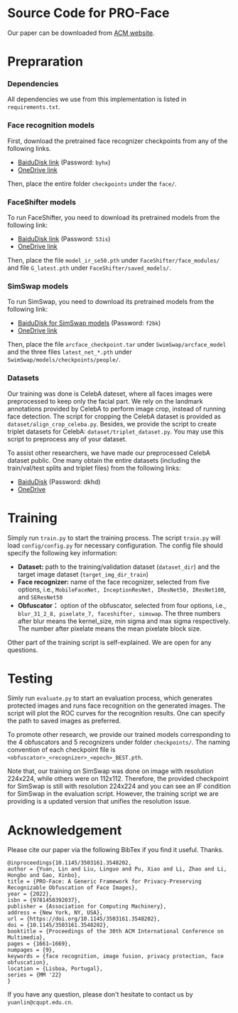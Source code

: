 # Source Code for PRO-Face
Our paper can be downloaded from [ACM website](https://dl.acm.org/doi/10.1145/3503161.3548202). 

# Prepraration
### Dependencies
All dependencies we use from this implementation is listed in ``requirements.txt``.

### Face recognition models
First, download the pretrained face recognizer checkpoints from any of the following links.
- [BaiduDisk link](https://pan.baidu.com/s/1QTybIrA3XjiKmwtU0yyXMg) (Password: ``byhx``) 
- [OneDrive link](https://cqupteducn-my.sharepoint.com/:f:/g/personal/yuanlin_cqupt_edu_cn/Eq7QW_8bW6RJtUUcagbzxjYBL514v2zwCvlW9tvQb9dUVg?e=ln5ObN)

Then, place the entire folder ``checkpoints`` under the ``face/``.

### FaceShifter models
To run FaceShifter, you need to download its pretrained models from the following link:

- [BaiduDisk link](https://pan.baidu.com/s/1JBk6TH1chhx0P4XxgQkQyQ) (Password: ``53is``)
- [OneDrive link](https://cqupteducn-my.sharepoint.com/:f:/g/personal/yuanlin_cqupt_edu_cn/En548_xYLfRHjPirNfFbp9kBrMVj-1NJQ3kswd8j_FdsyQ?e=UccY83)

Then, place the file ``model_ir_se50.pth`` under ``FaceShifter/face_modules/`` and file ``G_latest.pth`` under ``FaceShifter/saved_models/``.


### SimSwap models
To run SimSwap, you need to download its pretrained models from the following link:
- [BaiduDisk for SimSwap models](https://pan.baidu.com/s/1gKHj_ca8uvFeGhVyDuHyJA) (Password: ``f2bk``)
- [OneDrive link](https://cqupteducn-my.sharepoint.com/:f:/g/personal/yuanlin_cqupt_edu_cn/Evt4Ks4XOxBMpQJPTHLNx5IBzsXsvPHwIddG13B-pJVGVQ?e=XuQJ2H)

Then, place the file ``arcface_checkpoint.tar`` under ``SwimSwap/arcface_model`` and the three files 
``latest_net_*.pth`` under ``SwimSwap/models/checkpoints/people/``.


### Datasets
Our training was done is CelebA dateset, where all faces images were preprocessed to keep only the facial part. 
We rely on the landmark annotations provided by CelebA to perform image crop, instead of running face detection. 
The script for cropping the CelebA dataset is provided as ``dataset/align_crop_celeba.py``.
Besides, we provide the script to create triplet datasets for CelebA: ``dataset/triplet_dataset.py``.
You may use this script to preprocess any of your dataset.

To assist other researchers, we have made our preprocessed CelebA dataset public. One many obtain the entire datasets (including the train/val/test splits and triplet files) from the following links:
- [BaiduDisk](https://pan.baidu.com/s/1wMf-iRP5kVfeijvvZYOylQ) (Password: dkhd)
- [OneDrive](https://cqupteducn-my.sharepoint.com/:u:/g/personal/yuanlin_cqupt_edu_cn/EckcBzUQ-f1EgobKZGzJKPUB_g_SOxCXv5bF7e6Kx3O8Yw?e=wInwoU)


# Training
Simply run ``train.py`` to start the training process. The script ``train.py`` will load ``config/config.py`` 
for necessary configuration. The config file should specify the following key information: 
- **Dataset:** path to the training/validation dataset (``dataset_dir``) and the target image dataset (``target_img_dir_train``)
- **Face recognizer:** name of the face recognizer, selected from five options, i.e., ``MobileFaceNet, InceptionResNet, IResNet50, IResNet100``, and ``SEResNet50``
- **Obfuscator：** option of the obfuscator, selected from four options, i.e., ``blur_31_2_8, pixelate_7, faceshifter, simswap``. 
The three numbers after blur means the kernel_size, min sigma and max sigma respectively. The number after pixelate means the mean pixelate block size.

Other part of the training script is self-explained. We are open for any questions.

# Testing
Simly run ``evaluate.py`` to start an evaluation process, which generates protected images and runs face recognition 
on the generated images. The script will plot the ROC curves for the recognition results. One can specify the path to 
saved images as preferred.

To promote other research, we provide our trained models corresponding to the 4 obfuscators and 5 recognizers under 
folder ``checkpoints/``. The naming convention of each checkpoint file is ``<obfuscator>_<recognizer>_<epoch>_BEST.pth``.

Note that, our training on SimSwap was done on image with resolution 224x224, while others were on 112x112. 
Therefore, the provided checkpoint for SimSwap is still with resolution 224x224 and you can see an IF condition
for SimSwap in the evaluation script. 
However, the training script we are providing is a updated version that unifies the resolution issue.


# Acknowledgement
Please cite our paper via the following BibTex if you find it useful. Thanks. 

    @inproceedings{10.1145/3503161.3548202,
    author = {Yuan, Lin and Liu, Linguo and Pu, Xiao and Li, Zhao and Li, Hongbo and Gao, Xinbo},
    title = {PRO-Face: A Generic Framework for Privacy-Preserving Recognizable Obfuscation of Face Images},
    year = {2022},
    isbn = {9781450392037},
    publisher = {Association for Computing Machinery},
    address = {New York, NY, USA},
    url = {https://doi.org/10.1145/3503161.3548202},
    doi = {10.1145/3503161.3548202},
    booktitle = {Proceedings of the 30th ACM International Conference on Multimedia},
    pages = {1661–1669},
    numpages = {9},
    keywords = {face recognition, image fusion, privacy protection, face obfuscation},
    location = {Lisboa, Portugal},
    series = {MM '22}
    }

If you have any question, please don't hesitate to contact us by ``yuanlin@cqupt.edu.cn``.
